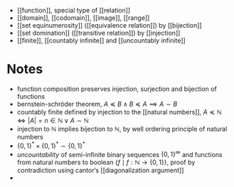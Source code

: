 
- [[function]], special type of [[relation]]
- [[domain]], [[codomain]], [[image]], [[range]]
- [[set equinumerosity]] ([[equivalence relation]]) by [[bijection]]
- [[set domination]] ([[transitive relation]]) by [[injection]]
- [[finite]], [[countably infinite]] and [[uncountably infinite]]

# Notes

- function composition preserves injection, surjection and bijection of functions
- bernstein-schröder theorem, $A \preceq B \land B \preceq A \implies A \sim B$
- countably finite defined by injection to the [[natural numbers]],  $A \preceq \mathbb{N} \iff |A| = n \in \mathbb{N} \lor A \sim \mathbb{N}$
- injection to $\mathbb{N}$ implies bijection to $\mathbb{N}$, by well ordering principle of natural numbers
- $\{ 0,1 \}^{*}\times \{ 0,1 \}^{*} \sim \{ 0,1 \}^{*}$
- *uncountability* of semi-infinite binary sequences $\{ 0,1 \}^{\infty}$ and functions from natural numbers to boolean $\{ f \mid f:\mathbb{N} \to \{ 0,1 \} \}$, proof by contradiction using cantor‘s [[diagonalization argument]]
- 
